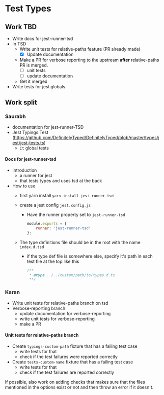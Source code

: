 # Test Types

## Work TBD

- Write docs for jest-runner-tsd
- In TSD
  - Write unit tests for relative-paths feature (PR already made)
    - [x] Update documentation
  - Make a PR for verbose reporting to the upstream **after** relative-paths PR is merged.
    - [ ] unit tests
    - [ ] update documentation
  - Get it merged
- Write tests for jest globals

## Work split

### Saurabh

- documentation for jest-runner-TSD
- Jest Typings Test (<https://github.com/DefinitelyTyped/DefinitelyTyped/blob/master/types/jest/jest-tests.ts>)
  - `It` global tests

#### Docs for jest-runner-tsd

- Introduction
  - a runner for jest
  - that tests types and uses tsd at the back
- How to use
  - first yarn install `yarn install jest-runner-tsd`
  - create a jest config `jest.config.js`
    - Have the runner property set to `jest-runner-tsd`

        ```js
        module.exports = {
            runner: 'jest-runner-tsd'
        };
        ```

  - The type definitions file should be in the root with the name `index.d.tsd`
    - if the type def file is somewhere else, specify it's path in each test file at the top like this

      ```js
      /**
       * @type ../../custom/path/to/types.d.ts
       **/
      ```

### Karan

- Write unit tests for relative-paths branch on tsd
- Verbose-reporting branch
  - update documentation for verbose-reporting
  - write unit tests for verbose-reporting
  - make a PR

#### Unit tests for relative-paths branch

- Create `typings-custom-path` fixture that has a failing test case
  - write tests for that
  - check if the test failures were reported correctly
- Create `tests-custom-name` fixture that has a failing test case
  - write tests for that
  - check if the test failures are reported correctly

If possible, also work on adding checks that makes sure that the files
mentioned in the options exist or not and then throw an error if it doesn't.
